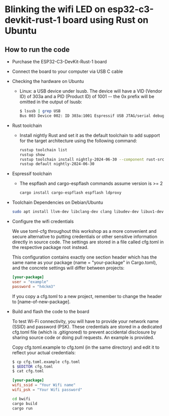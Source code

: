# Blinking the wifi LED on esp32-c3-devkit-rust-1 board using Rust on Ubuntu

## How to run the code

- Purchase the ESP32-C3-DevKit-Rust-1 board
- Connect the board to your computer via USB C cable
- Checking the hardware on Ubuntu
  - Linux: a USB device under lsusb. The device will have a VID (Vendor ID) of 303a and a PID (Product ID) of 1001 -- the 0x prefix will be omitted in the output of lsusb:

    ```sh
    $ lsusb | grep USB
    Bus 003 Device 002: ID 303a:1001 Espressif USB JTAG/serial debug unit
    ```

- Rust toolchain
  - Install nightly Rust and set it as the default toolchain to add support for the target architecture using the following command:

    ```sh
    rustup toolchain list
    rustup show
    rustup toolchain install nightly-2024-06-30 --component rust-src
    rustup default nightly-2024-06-30
    ```
- Espressif toolchain

  - The espflash and cargo-espflash commands assume version is >= 2

    ```sh
    cargo install cargo-espflash espflash ldproxy
    ```

- Toolchain Dependencies on Debian/Ubuntu
  
    ```sh
    sudo apt install llvm-dev libclang-dev clang libudev-dev libuv1-dev pkgconf python3-venv python-is-python3
    ```

- Configure the wifi credentials

    We use toml-cfg throughout this workshop as a more convenient and secure alternative to putting credentials or other sensitive information directly in source code. The settings are stored in a file called cfg.toml in the respective package root instead.

    This configuration contains exactly one section header which has the same name as your package (name = "your-package" in Cargo.toml), and the concrete settings will differ between projects:


    ```toml
    [your-package]
    user = "example"
    password = "h4ckm3"
    ```

    If you copy a cfg.toml to a new project, remember to change the header to [name-of-new-package].

- Build and flash the code to the board

    To test Wi-Fi connectivity, you will have to provide your network name (SSID) and password (PSK). These credentials are stored in a dedicated cfg.toml file (which is .gitignored) to prevent accidental disclosure by sharing source code or doing pull requests. An example is provided.

    Copy cfg.toml.example to cfg.toml (in the same directory) and edit it to reflect your actual credentials:

    ```sh
    $ cp cfg.toml.example cfg.toml
    $ $EDITOR cfg.toml
    $ cat cfg.toml
    ```

    ```toml
    [your-package]
    wifi_ssid = "Your Wifi name"
    wifi_psk = "Your Wifi password"
    ```

    ```sh
    cd bwifi
    cargo build
    cargo run
    ```
